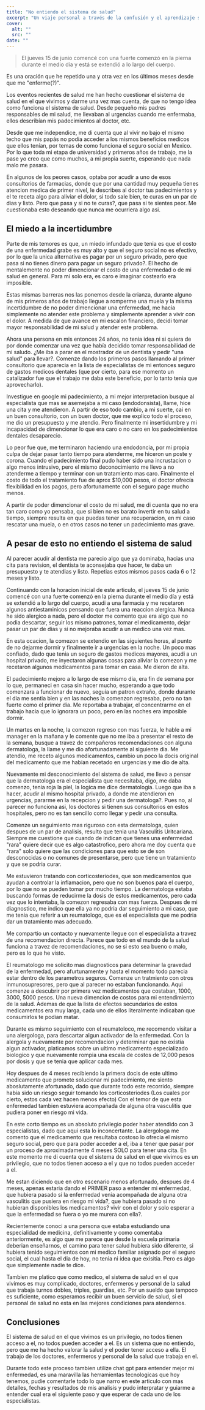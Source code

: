 ```yaml
---
title: "No entiendo el sistema de salud"
excerpt: "Un viaje personal a través de la confusión y el aprendizaje sobre el sistema de salud"
cover:
  alt: ""
  src: ""
date: ""
---
```


> El jueves 15 de junio comencé con una fuerte comenzó en la pierna durante el medio día y está se extendió a lo largo del cuerpo.

Es una oración que he repetido una y otra vez en los últimos meses desde que me "enferme(?)".

Los eventos recientes de salud me han hecho cuestionar el sistema de salud en el que vivimos y darme una vez mas cuenta, de que no tengo idea como funciona el sistema de salud. Desde pequeño mis padres responsables de mi salud, me llevaban al urgencias cuando me enfermaba, ellos describían mis padecimientos al doctor, etc.

Desde que me independice, me di cuenta que al vivir no bajo el mismo techo que mis papás no podia acceder a los mismos beneficios medicos que ellos tenían, por temas de como funciona el seguro social en Mexico. Por lo que toda mi etapa de universidad y primeros años de trabajo, me la pase yo creo que como muchos, a mi propia suerte, esperando que nada malo me pasara.

En algunos de los peores casos, optaba por acudir a uno de esos consultorios de farmacias, donde que por una cantidad muy pequeña tienes atencion medica de primer nivel, le describes al doctor tus padecimientos y el te receta algo para aliviar el dolor, si todo sale bien, te curas en un par de dias y listo. Pero que pasa y si no te curas?, que pasa si te sientes peor. Me cuestionaba esto deseando que nunca me ocurriera algo asi.

## El miedo a la incertidumbre

Parte de mis temores es que, un miedo infundado que tenia es que el costo de una enfermedad grabe es muy alto y que el seguro social no es efectivo, por lo que la unica alternativa es pagar por un seguro privado, pero que pasa si no tienes dinero para pagar un seguro privado?. El hecho de mentalemente no poder dimencionar el costo de una enfermedad o de mi salud en general. Para mi solo era, es caro e imaginar costearlo era imposible.

Estas mismas barreras nos las ponemos desde la crianza, durante alguno de mis primeros años de trabajo llegue a romperme una muela y la misma incertidumbre de no poder dimencionar una enfermedad, me hacia simplemente no atender este problema y simplemente aprender a vivir con el dolor. A medida de que avance en mi escalon financiero, decidi tomar mayor responsabilidad de mi salud y atender este problema.

Ahora una persona en mis entonces 24 años, no tenia idea ni si quiera de por donde comenzar una vez que había decidido tomar responsabilidad de mi saludo. ¿Me iba a parar en el mostrador de un dentista y pedir "una salud" para llevar?. Comenze dando los primeros pasos llamando al primer consultorio que aparecia en la lista de especialistas de mi entonces seguro de gastos medicos dentales (que por cierto, para ese momento un catalizador fue que el trabajo me daba este beneficio, por lo tanto tenia que aprovecharlo).

Investigue en google mi padecimiento, a mi mejor interpretacion busque al especialista que mas se asemejaba a mi caso (endodonsista), llame, hice una cita y me atendieron. A partir de eso todo cambio, a mi suerte, cai en un buen consultorio, con un buen doctor, que me explico todo el proceso, me dio un presupuesto y me atendio. Pero finalmente mi insertidumbre y mi incapacidad de dimencionar lo que era caro o no caro en los padecimientos dentales desaparecio.

Lo peor fue que, me terminaron haciendo una endodoncia, por mi propia culpa de dejar pasar tanto tiempo para atenderme, me hiceron un poste y corona. Cuando el padecimiento final pudo haber sido una incrustacion o algo menos intrusivo, pero el mismo deconocimiento me llevo a no atenderme a tiempo y terminar con un tratamiento mas caro. Finalmente el costo de todo el tratamiento fue de aprox $10,000 pesos, el doctor ofrecía flexibilidad en los pagos, pero afortunamente con el seguro page mucho menos.

A partir de poder dimencionar el costo de mi salud, me di cuenta que no era tan caro como yo pensaba, que si bien no es barato invertir en tu salud a tiempo, siempre resulta en que puedas tener una recuperacion, en mi caso rescatar una muela, o en otros casos no tener un padecimiento mas grave.

## A pesar de esto no entiendo el sistema de salud

Al parecer acudir al dentista me parecio algo que ya dominaba, hacias una cita para revision, el dentista te aconsejaba que hacer, te daba un presupuesto y te atendias y listo. Repetias estos mismos pasos cada 6 o 12 meses y listo.

Continuando con la horacion inicial de este articulo, el jueves 15 de junio comencé con una fuerte comenzó en la pierna durante el medio día y está se extendió a lo largo del cuerpo, acudi a una farmacia y me recetaron algunos antiestaminicos pensando que fuera una reaccion alergica. Nunca he sido alergico a nada, pero el doctor me comento que era algo que no podia descartar, seguir los mismo patrones, tomar el medicamento, dejar pasar un par de dias y si no mejoraba acudir a un medico una vez mas.

En esta ocacion, la comezon se extendio en las siguientes horas, al punto de no dejarme dormir y finalmente ir a urgencias en la noche. Un poco mas confiado, dado que tenia un seguro de gastos medicos mayores, acudi a un hospital privado, me inyectaron algunas cosas para aliviar la comezon y me recetaron algunos medicamentos para tomar en casa. Me dieron de alta.

El padecimiento mejoro a lo largo de ese mismo dia, era fin de semana por lo que, permaneci en casa sin hacer mucho, esperando a que todo comenzara a funcionar de nuevo, seguia un patron extraño, donde durante el dia me sentia bien y en las noches la comenzon regresaba, pero no tan fuerte como el primer dia. Me reportaba a trabajar, el concentrarme en el trabajo hacia que lo ignorara un poco, pero en las noches era imposible dormir.

Un martes en la noche, la comezon regreso con mas fuerza, le hable a mi manager en la mañana y le comente que no me iba a presentar el resto de la semana, busque a travez de compañeros recomendaciones con alguna dermatologa, la llame y me dio afortunadamente al siguiente dia. Me atendio, me receto algunos medicamentos, cambio un poco la docis original del medicamento que me habian recetado en urgencias y me dio de alta.

Nuevamente mi desconocimiento del sistema de salud, me llevo a pensar que la dermatologa era el especialista que necesitaba, digo, me daba comenzo, tenia roja la piel, la logica me dice dermatologia. Luego que iba a hacer, acudir al mismo hospital privado, a donde me atendieron en urgencias, pararme en la recepcion y pedir una dermatologa?. Pues no, al parecer no funciona asi, los doctores si tienen sus consultorios en estos hospitales, pero no es tan sencillo como llegar y pedir una consulta.

Comenze un seguimiento mas riguroso con esta dermatologa, quien despues de un par de analisis, resulto que tenia una Vasculitis Uritcariana. Siempre me cuestione que cuando de indican que tienes una enfermedad "rara" quiere decir que es algo catastrofico, pero ahora me doy cuenta que "rara" solo quiere que las condiciones para que esto se de son desconocidas o no comunes de presentarse, pero que tiene un tratamiento y que se podria curar.

Me estuvieron tratando con corticosteriodes, que son medicamentos que ayudan a controlar la inflamacion, pero que no son buenos para el cuerpo, por lo que no se pueden tomar por mucho tiempo. La dermatologa estaba buscando formas de reducirme la dosis de estos medicamentos, pero cada vez que lo intentaba, la comezon regresaba con mas fuerza. Despues de mi diagnostico, me indico que ella ya no podria dar seguimiento a mi caso, que me tenia que referir a un reumatologo, que es el especialista que me podria dar un tratamiento mas adecuado.

Me compartio un contacto y nuevamente llegue con el especialista a travez de una recomendacion directa. Parece que todo en el mundo de la salud funciona a travez de recomendaciones, no se si esto sea bueno o malo, pero es lo que he visto.

El reumatologo me solicito mas diagnosticos para determinar la gravedad de la enfermedad, pero afurtunamente y hasta el momento todo parecia estar dentro de los parametros seguros. Comenze un tratmiento con otros inmunosupresores, pero que al parecer no estaban funcionando. Aqui comenze a descubrir por primera vez medicamentos que costaban, 1000, 3000, 5000 pesos. Una nueva dimencion de costos para mi entendimiento de la salud. Ademas de que la lista de efectos secundarios de estos medicamentos era muy larga, cada uno de ellos literalmente indicaban que consumirlos te podian matar.

Durante es mismo seguimiento con el reumatoloco, me recomendo visitar a una alergologa, para descartar algun activador de la enfermedad. Con la alergola y nuevamente por recomendacion y determinar que no existia algun activador, platicamos sobre un ultimo medicamento especializado biologico y que nuevamente rompia una escala de costos de 12,000 pesos por dosis y que se tenia que aplicar cada mes.

Hoy despues de 4 meses recibiendo la primera docis de este ultimo medicamento que promete solucionar mi padecimiento, me siento aboslutamente afortunado, dado que durante todo este recorrido, siempre habia sido un riesgo seguir tomando los corticosteriodes (Los cuales por cierto, estos cada vez hacen menos efecto) Con el temor de que esta enfermedad tambien estuviera acompañada de alguna otra vasculitis que pudiera poner en riesgo mi vida.

En este corto tiempo es un absoluto privilegio poder haber atendido con 3 especialistas, dado que aqui esta lo inconcertante. La alergologa me comento que el medicamento que resultaba costoso lo ofrecia el mismo seguro social, pero que para poder acceder a el, iba a tener que pasar por un proceso de aproximadamente 4 meses SOLO para tener una cita. En este momento me di cuenta que el sistema de salud en el que vivimos es un privilegio, que no todos tienen acceso a el y que no todos pueden acceder a el.

Me estan diciendo que en otro escenario menos afortunado, despues de 4 meses, apenas estaria dando el PRIMER paso a entender mi enfermedad, que hubiera pasado si la enfermedad venia acompañada de alguna otra vasculitis que pusiera en riesgo mi vida?, que hubiera pasado si no hubieran disponibles los medicamentos? vivir con el dolor y solo esperar a que la enfermedad se fuera o yo me murera con ella?.

Recientemente conoci a una persona que estaba estudiando una especialidad de medicina, definitivamente y como comentaba anteriormente, es algo que me parece que desde la escuela primaria deberian enseñarnos, el camino para tener salud hubiera sido diferente, si hubiera tenido seguimientos con mi medico familiar asignado por el seguro social, el cual hasta el dia de hoy, no tenia ni idea que exisitia. Pero es algo que simplemente nadie te dice.

Tambien me platico que como medico, el sistema de salud en el que vivimos es muy complicado, doctores, enfermeros y personal de la salud que trabaja turnos dobles, triples, guardias, etc. Por un sueldo que tampoco es suficiente, como esperamos recibir un buen servicio de salud, si el personal de salud no esta en las mejores condiciones para atendernos.

## Conclusiones

El sistema de salud en el que vivimos es un privilegio, no todos tienen acceso a el, no todos pueden acceder a el. Es un sistema que no entiendo, pero que me ha hecho valorar la salud y el poder tener acceso a ella. El trabajo de los doctores, enfermeros y personal de la salud que trabaja en el.

Durante todo este proceso tambien utilize chat gpt para entender mejor mi enfermedad, es una maravilla las herramientas tecnologicas que hoy tenemos, pudie comentarle todo lo que narro en este articulo con mas detalles, fechas y resultados de mis analisis y pudo interpratar y guiarme a entender cual era el siguiente paso y que esperar de cada uno de los especialistas.
